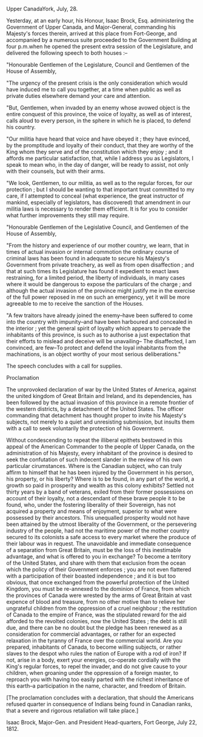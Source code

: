 Upper CanadaYork, July, 28.Yesterday, at an early hour, his Honour, Isaac Brock, Esq. administering the
                    Government of Upper Canada, and Major-General, commanding his
                    Majesty's forces therein, arrived at this place from Fort-George, and
                    accompanied by a numerous suite proceeded to the Government Building at
                    four p.m.when he opened the present extra session of the Legislature, and delivered the following speech to both houses
                    :–"Honourable Gentlemen of the Legislature, Council and Gentlemen of the House
                    of Assembly,"The urgency of the present crisis is the only consideration
                    which would have induced me to call you together, at a time when public as
                    well as private duties elsewhere demand your care and attention."But, Gentlemen, when invaded by an enemy whose avowed object is the entire
                    conquest of this province, the voice of loyalty, as well as of interest,
                    calls aloud to every person, in the sphere in which he is placed, to defend
                    his country."Our militia have heard that voice and have obeyed it ; they have evinced,
                    by the promptitude and loyalty of their conduct, that they are worthy of
                    the King whom they serve and of the constitution which they enjoy ; and it
                    affords me particular satisfaction, that, while I address you as Legislators, I speak to mean who, in the day of danger, will be
                    ready to assist, not only with their counsels, but with their
                    arms."We look, Gentlemen, to our militia, as well as to the regular forces, for
                    our protection ; but I should be wanting to that important trust committed
                    to my care, if I attempted to conceal (what experience, the great
                    instructor of mankind, especially of legislators, has discovered) that
                    amendment in our militia laws is necessary to render them efficient. It is
                    for you to consider what further improvements they still may
                    require."Honourable Gentlemen of the Legislative Council, and Gentlemen of the House
                    of Assembly,"From the history and experience of our mother country, we learn, that in
                    times of actual invasion or internal commotion the ordinary
                    course of criminal laws has been found in adequate to secure his Majesty's
                    Government from private treachery, as well as from open disaffection ; and
                    that at such times its Legislature has found it expedient to enact laws
                        restraining, for a limited period, the liberty of
                    individuals, in many cases where it would be dangerous to expose the
                        particulars of the charge ; and although the actual invasion
                    of the province might justify me in the exercise of the full power reposed in me on such an emergency, yet it will be more agreeable to me to receive the sanction of the Houses."A few traitors have already joined the enemy–have been suffered to
                    come into the country with impunity–and have been harboured and
                    concealed in the interior ; yet the general spirit of loyalty which appears
                    to pervade the inhabitants of this province, is such as to authorise a just
                    expectation that their efforts to mislead and deceive will be
                    unavailing– The disaffected, I am convinced, are few–To
                    protect and defend the loyal inhabitants from the machinations, is an object worthy of your most serious deliberations."The speech concludes with a call for supplies.ProclamationThe unprovoked declaration of war by the United States of America, against
                    the united kingdom of Great Britain and Ireland, and its dependencies, has
                    been followed by the actual invasion of this province in a remote
                    frontier of the western districts, by a detachment of the United States.
                    The officer commanding that detachment has thought proper to
                        invite his Majesty's subjects, not merely to a quiet and
                    unresisting submission, but insults them with a call to seek
                    voluntarily the protection of his Government.Without condescending to repeat the illiberal epithets bestowed in this
                    appeal of the American Commander to the people of Upper Canada, on the
                    administration of his Majesty, every inhabitant of the province is
                    desired to seek the confutation of such indecent slander in the review of
                    his own particular cirumstances. Where is the Canadian subject, who can truly affirm to himself that he has been
                    injured by the Government in his person, his property, or his liberty?
                    Where is to be found, in any part of the world, a growth so paid in prosperity and wealth as this colony exhibits? Settled not
                    thirty years by a band of veterans, exiled from their former possessions on
                    account of their loyalty, not a descendant of these brave people it to be
                    found, who, under the fostering liberality of their Sovereign, has not
                    acquired a property and means of enjoyment, superior to what were possessed
                    by their ancestors. This unequalled prosperity would not have been attained by the utmost liberality of the Government, or the
                    persevering industry of the people, had not the maritime power of the
                    mother country secured to its colonists a safe access to every market where
                    the produce of their labour was in request. The unavoidable and
                    immediate consequence of a separation from Great Britain, must
                    be the loss of this inestimable advantage, and what is offered to you in
                    exchange? To become a territory of the United States, and share with
                    them that exclusion from the ocean which the policy of their Government
                        enforces ; you are not even flattered with a participation of their boasted independence ; and it is but too
                    obvious, that once exchanged from the powerful protection of the
                    United Kingdom, you must be re-annexed to the dominion of France, from
                    which the provinces of Canada were wrested by the arms of Great
                    Britain at vast expence of blood and treasure, from no other motive than to
                    relieve her ungrateful children from the oppression of a cruel
                    neighbour ; the restitution of Canada to the empire of France, was the
                    stipulated reward for the aid afforded to the revolted colonies,
                    now the United States ; the debt is still due, and there can be no
                    doubt but the pledge has been renewed as a consideration
                    for commercial advantages, or rather for an expected relaxation in the
                    tyranny of France over the commercial world. Are you prepared, inhabitants of Canada, to become willing subjects, or rather
                    slaves to the despot who rules the nation of Europe with a rod of iron? If
                    not, arise in a body, exert your energies, co-operate cordially with the
                    King's regular forces, to repel the invader, and do not give cause to
                    your children, when groaning under the oppression of a foreign master, to
                    reproach you with having too easily parted with the richest inheritance of this earth–a participation in the name,
                    character, and freedom of Britain.[The proclamation concludes with a declaration, that should the Americans
                    refused quarter in consequence of Indians being found in
                    Canadian ranks, that a severe and rigorous retaliation will take
                    place.]Isaac Brock, Major-Gen. and President
                    Head-quarters, Fort George, July 22, 1812.